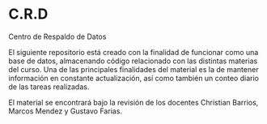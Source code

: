 # C.R.D
Centro de Respaldo de Datos

El siguiente repositorio está creado con la finalidad de funcionar como una base de datos, almacenando código relacionado con las distintas materias del curso. Una de las principales finalidades del material es la de mantener información en constante actualización, así como también un conteo diario de las tareas realizadas.

El material se encontrará bajo la revisión de los docentes Christian Barrios, Marcos Mendez y Gustavo Farias.